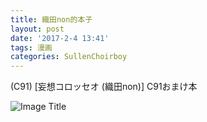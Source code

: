 ```yaml
---
title: 織田non的本子
layout: post
date: '2017-2-4 13:41'
tags: 漫画
categories: SullenChoirboy
---
```

(C91) [妄想コロッセオ (織田non)] C91おまけ本

![Image Title](http://oks85ycsb.bkt.clouddn.com/JekyllWriter/01.jpg)